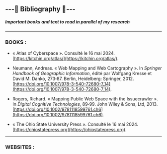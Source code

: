 ## ---📖 Bibliography 📖---

##### Important books and text to read in parallel of my research

---
### BOOKS :

- « Atlas of Cyberspace ». Consulté le 16 mai 2024. [https://kitchin.org/atlas/](https://kitchin.org/atlas/).

- Neumann, Andreas. « Web Mapping and Web Cartography ». In _Springer Handbook of Geographic Information_, édité par Wolfgang Kresse et David M. Danko, 273‑87. Berlin, Heidelberg: Springer, 2012. [https://doi.org/10.1007/978-3-540-72680-7_14](https://doi.org/10.1007/978-3-540-72680-7_14).

- Rogers, Richard. « Mapping Public Web Space with the Issuecrawler ». In _Digital Cognitive Technologies_, 89‑99. John Wiley & Sons, Ltd, 2013. [https://doi.org/10.1002/9781118599761.ch6](https://doi.org/10.1002/9781118599761.ch6).

- « The Ohio State University Press ». Consulté le 16 mai 2024. [https://ohiostatepress.org](https://ohiostatepress.org).

----

### WEBSITES :

